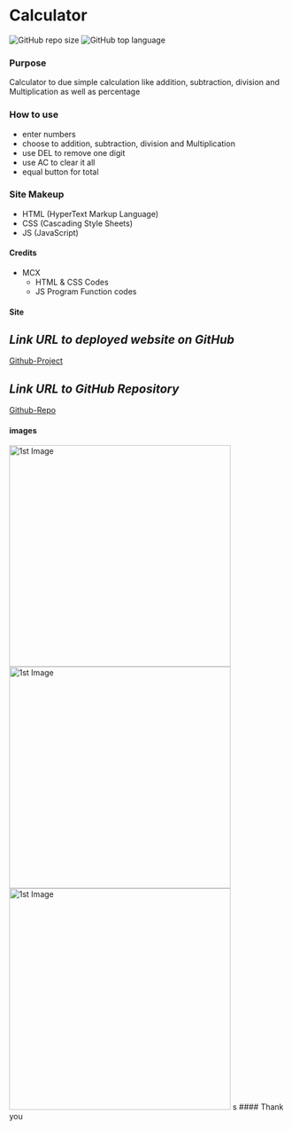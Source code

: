 # Calculator
![GitHub repo size](https://img.shields.io/github/repo-size/MCXBootCampUMN/Calculator)
![GitHub top language](https://img.shields.io/github/languages/top/MCXBootCampUMN/Calculator)

### Purpose

Calculator to due simple calculation like addition, subtraction, division and Multiplication as well as percentage  

### How to use

- enter numbers
- choose to addition, subtraction, division and Multiplication
- use DEL to remove one digit
- use AC to clear it all
- equal button for total 

### Site Makeup

- HTML (HyperText Markup Language)
- CSS (Cascading Style Sheets)
- JS (JavaScript)

#### Credits

- MCX
  - HTML & CSS  Codes
  - JS Program Function codes

#### Site

## **_Link URL to deployed website on GitHub_**
[Github-Project](https://mcxbootcampumn.github.io/Calculator/)


## **_Link URL to GitHub Repository_**

[Github-Repo](https://github.com/MCXBootCampUMN/Calculator)

#### images

<img width="400" alt=" 1st Image" src="https://raw.githubusercontent.com/Mcnoor/Challenge3-BC/main/Imasges/d1%20Start.png">

<img width="400" alt=" 1st Image" src="https://raw.githubusercontent.com/Mcnoor/Challenge3-BC/main/Imsages/2%2d0Mid.png">

<img width="400" alt=" 1st Image" src="https://raw.githubusercontent.com/Mcnoor/Challenge3-BC/main/Images/3%2d0Final.png">
s
#### Thank you
